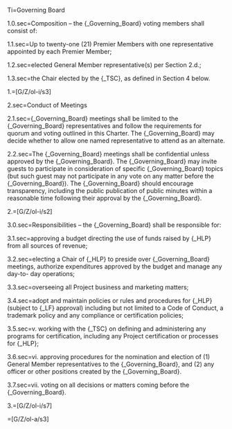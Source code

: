 Ti=Governing Board

1.0.sec=Composition – the {_Governing_Board} voting members shall consist of:

1.1.sec=Up to twenty-one (21) Premier Members with one representative appointed by each Premier Member;

1.2.sec=elected General Member representative(s) per Section 2.d.;

1.3.sec=the Chair elected by the {_TSC}, as defined in Section 4 below.

1.=[G/Z/ol-i/s3]

2.sec=Conduct of Meetings

2.1.sec={_Governing_Board} meetings shall be limited to the {_Governing_Board} representatives and follow the requirements for quorum and voting outlined in this Charter. The {_Governing_Board} may decide whether to allow one named representative to attend as an alternate.

2.2.sec=The {_Governing_Board} meetings shall be confidential unless approved by the {_Governing_Board}. The {_Governing_Board} may invite guests to participate in consideration of specific {_Governing_Board} topics (but such guest may not participate in any vote on any matter before the {_Governing_Board}). The {_Governing_Board} should encourage transparency, including the public publication of public minutes within a reasonable time following their approval by the {_Governing_Board}.

2.=[G/Z/ol-i/s2]

3.0.sec=Responsibilities – the {_Governing_Board} shall be responsible for:

3.1.sec=approving a budget directing the use of funds raised by {_HLP} from all sources of revenue;

3.2.sec=electing a Chair of {_HLP} to preside over {_Governing_Board} meetings, authorize expenditures approved by the budget and manage any day-to- day operations;

3.3.sec=overseeing all Project business and marketing matters;

3.4.sec=adopt and maintain policies or rules and procedures for {_HLP} (subject to {_LF} approval) including but not limited to a Code of Conduct, a trademark policy and any compliance or certification policies;

3.5.sec=v. working with the {_TSC} on defining and administering any programs for certification, including any Project certification or processes for {_HLP};

3.6.sec=vi. approving procedures for the nomination and election of (1) General Member representatives to the {_Governing_Board}, and (2) any officer or other positions created by the {_Governing_Board}.

3.7.sec=vii. voting on all decisions or matters coming before the {_Governing_Board}.

3.=[G/Z/ol-i/s7]

=[G/Z/ol-a/s3]
